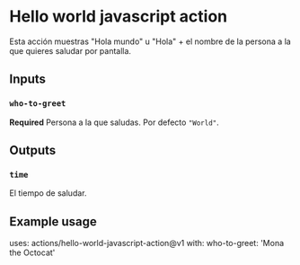 # Hello world javascript action

Esta acción muestras "Hola mundo" u "Hola" + el nombre de la persona a la que quieres saludar por pantalla.

## Inputs

### `who-to-greet`

**Required** Persona a la que saludas. Por defecto `"World"`.

## Outputs

### `time`

El tiempo de saludar.

## Example usage

uses: actions/hello-world-javascript-action@v1
with:
  who-to-greet: 'Mona the Octocat'
